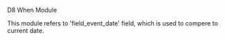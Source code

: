 D8 When Module

This module refers to 'field_event_date' field, which is used to compere to current date.
